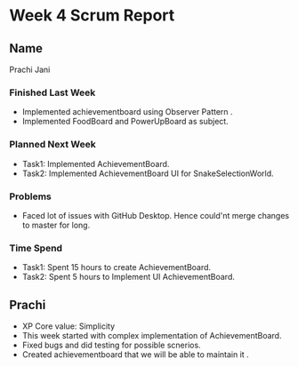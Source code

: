 # Week 4 Scrum Report

## Name
Prachi Jani

### Finished Last Week
- Implemented achievementboard using Observer Pattern .
- Implemented FoodBoard and PowerUpBoard as subject.

### Planned Next Week
- Task1: Implemented AchievementBoard.
- Task2: Implemented AchievementBoard UI for SnakeSelectionWorld.

### Problems
- Faced lot of issues with GitHub Desktop. Hence could'nt merge changes to master for long.

### Time Spend
- Task1: Spent 15 hours to create AchievementBoard.
- Task2: Spent 5 hours to Implement UI AchievementBoard.

## Prachi
- XP Core value: Simplicity
- This week started with complex implementation of AchievementBoard. 
- Fixed bugs and did testing for possible scnerios.
- Created achievementboard that we will be able to maintain it . 
